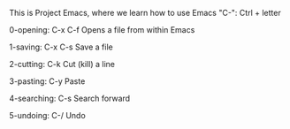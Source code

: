 This is Project Emacs, where we learn how to use Emacs
"C-": Ctrl + letter
 
0-opening:	C-x C-f
		Opens a file from within Emacs

1-saving:	C-x C-s
		Save a file

2-cutting:	C-k
		Cut (kill) a line

3-pasting:	C-y
		Paste

4-searching:	C-s
		Search forward

5-undoing:	C-/
		Undo 
